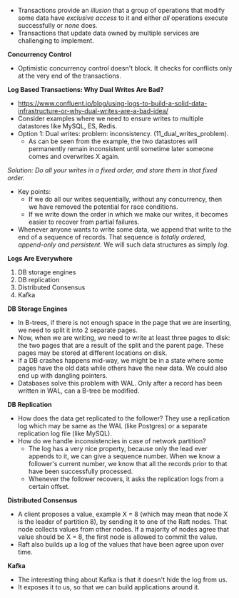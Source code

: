 * Transactions provide an *illusion* that a group of operations that modify some data have *exclusive access* to it and either *all* operations execute successfully or *none* does.
* Transactions that update data owned by multiple services are challenging to implement.

**Concurrency Control**
* Optimistic concurrency control doesn't block. It checks for conflicts only at the very end of the transactions.

**Log Based Transactions: Why Dual Writes Are Bad?**
* https://www.confluent.io/blog/using-logs-to-build-a-solid-data-infrastructure-or-why-dual-writes-are-a-bad-idea/
* Consider examples where we need to ensure writes to multiple datastores like MySQL, ES, Redis.
* Option 1: Dual writes: problem: inconsistency. (11_dual_writes_problem).
    * As can be seen from the example, the two datastores will permanently remain inconsistent until sometime later someone comes and overwrites X again.

*Solution: Do all your writes in a fixed order, and store them in that fixed order.*

* Key points:
    * If we do all our writes sequentially, without any concurrency, then we have removed the potential for race conditions.
    * If we write down the order in which we make our writes, it becomes easier to recover from partial failures.
* Whenever anyone wants to write some data, we append that write to the end of a sequence of records. That sequence is *totally ordered, append-only and persistent*. We will such data structures as simply *log*.

**Logs Are Everywhere**
1. DB storage engines
2. DB replication
3. Distributed Consensus
4. Kafka

**DB Storage Engines**
* In B-trees, if there is not enough space in the page that we are inserting, we need to split it into 2 separate pages.
* Now, when we are writing, we need to write at least three pages to disk: the two pages that are a result of the split and the parent page. These pages may be stored at different locations on disk.
* If a DB crashes happens mid-way, we might be in a state where some pages have the old data while others have the new data. We could also end up with dangling pointers.
* Databases solve this problem with WAL. Only after a record has been written in WAL, can a B-tree be modified.

**DB Replication**
* How does the data get replicated to the follower? They use a replication log which may be same as the WAL (like Postgres) or a separate replication log file (like MySQL).
* How do we handle inconsistencies in case of network partition?
    * The log has a very nice property, because only the lead ever appends to it, we can give a sequence number. When we know a follower's current number, we know that all the records prior to that have been successfully processed.
    * Whenever the follower recovers, it asks the replication logs from a certain offset.

**Distributed Consensus**
* A client proposes a value, example X = 8 (which may mean that node X is the leader of partition 8), by sending it to one of the Raft nodes. That node collects values from other nodes. If a majority of nodes agree that value should be X = 8, the first node is allowed to commit the value.
* Raft also builds up a log of the values that have been agree upon over time.

**Kafka**
* The interesting thing about Kafka is that it doesn't hide the log from us.
* It exposes it to us, so that we can build applications around it.